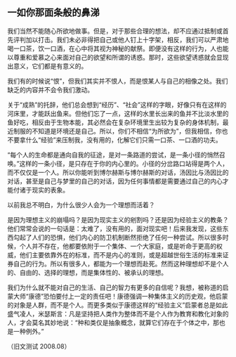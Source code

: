 
## 一如你那面条般的鼻涕

我们当然不能随心所欲地做事。但是，对于那些合理的想法，却不应通过抵制或首先评判加以打击。我们未必非得把自己或他人钉上十字架，相反，我们可以严肃地喝一口茶，饮一口酒，在心中将其视为神秘的献祭。即便没有这样的行为，人也能以尊重和爱慕之心来面对自己的欲望和所谓的诱惑。那时，这些欲望诱惑就会显现出意义，它们都是有意义的。

我们有的时候说“恨”，但我们其实并不恨人，而是恨某人与自己的相像之处。我们缺乏的内容并不会令我们激动。

关于“成熟”的托辞，他们总会想到“经历”、“社会”这样的字眼，好像只有在这样的河床里，才能跃出鱼来。但他们忘了一点，这样的水里长出来的鱼并不比淡水里的鱼好吃，相反由于生物本能，其必然会在复杂环境里生出较为复杂的身体机制，最近制服的不知道是环境还是自己。所以，你们不相信“为所欲为”，但我相信，你也不要拿什么“经验”来压制我，没有用的，化解它们只需一口茶、一口酒的功夫。

“每个人的生命都是通向自我的征途，是对一条路道的尝试，是一条小径的悄然召唤。”这样的一条小径，是只存在于你的内心里的。小径的分岔路口站得是两个人，而不仅仅是一个人。所以你能听到博尔赫斯与博尔赫斯的对话，汤因比与汤因比的对话，甚至是自己与梦里的自己的对话，因为任何事情都是需要通过自己的内心才能付诸于现实的表象。

以前我总不明白，为什么很少人会为一个理想而活着？

是因为理想主义的崩塌吗？是因为现实主义的剜割吗？还是因为经验主义的教条？他们常常会说的一句话是：太难了，没有用的，面对现实吧！后来我发现，这些东西勾起了人们的恐惧，他们内心的防卫机制断然拒绝了任何一种尝试。所以很多时候，个人并不存在，他都要依附于一个集体、一个大家庭，或是听命于更高的权威，他们主要依靠外在的标准，而不是内心的准则，或是超越世俗生活的标准来证券自己的行为。所以有很多人，都能为一个理想而赴死。然而这种理想却不是个人的、自由的、选择的理想，而是集体性的、被承认的理想。

我们为什么就不能对自己的生活、自己的智力有更多的自信呢？我想，被称道的启蒙大师“康德”恐怕要付上一定的责任吧！康德强调一种集体主义的历史观，他启蒙的对象是人群，而不是个人。而更多类似于康德这样的“经验主义”启蒙者总是如此盛气凌人，米瑟斯言：凡是坚持把人类作为整体而不是个人作为教育和教化对象的人，才会莫名其妙地说：“种和类仅是抽象概念，就算它们存在于个体之中，那也是一种例外。”

（旧文测试 2008.08）
